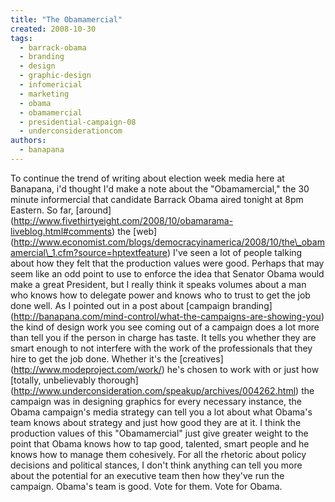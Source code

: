 ```yaml
---
title: "The Obamamercial"
created: 2008-10-30
tags: 
  - barrack-obama
  - branding
  - design
  - graphic-design
  - infomericial
  - marketing
  - obama
  - obamamercial
  - presidential-campaign-08
  - underconsiderationcom
authors: 
  - banapana
---
```


To continue the trend of writing about election week media here at Banapana, i'd thought I'd make a note about the "Obamamercial," the 30 minute informercial that candidate Barrack Obama aired tonight at 8pm Eastern. So far, \[around\](http://www.fivethirtyeight.com/2008/10/obamarama-liveblog.html#comments) the \[web\](http://www.economist.com/blogs/democracyinamerica/2008/10/the\_obamamercial\_1.cfm?source=hptextfeature) I've seen a lot of people talking about how they felt that the production values were good. Perhaps that may seem like an odd point to use to enforce the idea that Senator Obama would make a great President, but I really think it speaks volumes about a man who knows how to delegate power and knows who to trust to get the job done well. As I pointed out in a post about \[campaign branding\](http://banapana.com/mind-control/what-the-campaigns-are-showing-you) the kind of design work you see coming out of a campaign does a lot more than tell you if the person in charge has taste. It tells you whether they are smart enough to not interfere with the work of the professionals that they hire to get the job done. Whether it's the \[creatives\](http://www.modeproject.com/work/) he's chosen to work with or just how \[totally, unbelievably thorough\](http://www.underconsideration.com/speakup/archives/004262.html) the campaign was in designing graphics for every necessary instance, the Obama campaign's media strategy can tell you a lot about what Obama's team knows about strategy and just how good they are at it. I think the production values of this "Obamamercial" just give greater weight to the point that Obama knows how to tap good, talented, smart people and he knows how to manage them cohesively. For all the rhetoric about policy decisions and political stances, I don't think anything can tell you more about the potential for an executive team then how they've run the campaign. Obama's team is good. Vote for them. Vote for Obama.
